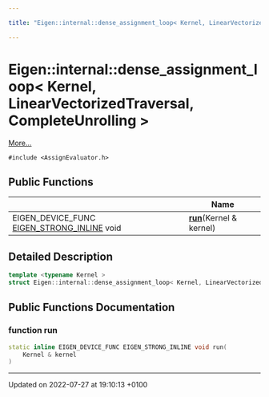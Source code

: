 ```yaml
---

title: "Eigen::internal::dense_assignment_loop< Kernel, LinearVectorizedTraversal, CompleteUnrolling >"

---
```


# Eigen::internal::dense_assignment_loop< Kernel, LinearVectorizedTraversal, CompleteUnrolling >



 [More...](#detailed-description)


`#include <AssignEvaluator.h>`

## Public Functions

|                | Name           |
| -------------- | -------------- |
| EIGEN_DEVICE_FUNC <a href="http://example.org/files/macros_8h/#define-eigen-strong-inline">EIGEN_STRONG_INLINE</a> void | **[run](http://example.org/classes/structeigen_1_1internal_1_1dense__assignment__loop_3_01kernel_00_01linearvectorizedtraversal_00_01completeunrolling_01_4/#function-run)**(Kernel & kernel) |

## Detailed Description

```cpp
template <typename Kernel >
struct Eigen::internal::dense_assignment_loop< Kernel, LinearVectorizedTraversal, CompleteUnrolling >;
```

## Public Functions Documentation

### function run

```cpp
static inline EIGEN_DEVICE_FUNC EIGEN_STRONG_INLINE void run(
    Kernel & kernel
)
```


-------------------------------

Updated on 2022-07-27 at 19:10:13 +0100
